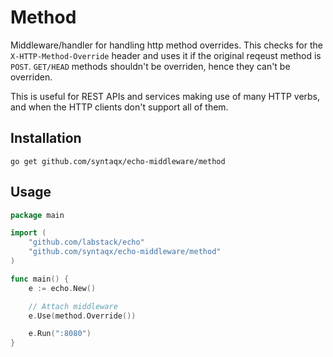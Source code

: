 # Method

Middleware/handler for handling http method overrides. This checks for the
`X-HTTP-Method-Override` header and uses it if the original reqeust method is
`POST`. `GET/HEAD` methods shouldn't be overriden, hence they can't be
overriden.

This is useful for REST APIs and services making use of many HTTP verbs, and
when the HTTP clients don't support all of them.

## Installation

```shell
go get github.com/syntaqx/echo-middleware/method
```

## Usage

```go
package main

import (
    "github.com/labstack/echo"
    "github.com/syntaqx/echo-middleware/method"
)

func main() {
    e := echo.New()

    // Attach middleware
    e.Use(method.Override())

    e.Run(":8080")
}
```
